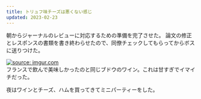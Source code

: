 ```yaml
---
title: トリュフ味チーズは悪くない感じ
updated: 2023-02-23
---
```


朝からジャーナルのレビューに対応するための準備を完了させた。
論文の修正とレスポンスの書類を書き終わらせたので、同僚チェックしてもらってからボスに送りつけた。

<a href="https://imgur.com/FbGlNrO"><img src="https://i.imgur.com/FbGlNrO.jpg" title="source: imgur.com" /></a>  
フランスで飲んで美味しかったのと同じブドウのワイン。これは甘すぎでイマイチだった。

夜はワインとチーズ、ハムを買ってきてミニパーティーをした。
